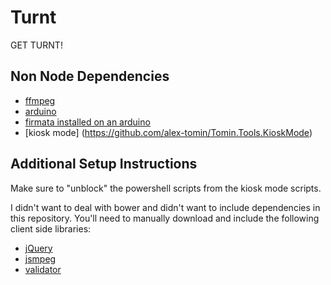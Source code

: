 # Turnt
GET TURNT!


## Non Node Dependencies
* [ffmpeg](https://www.ffmpeg.org/)
* [arduino](https://www.arduino.cc/)
* [firmata installed on an arduino](https://www.arduino.cc/en/Reference/Firmata)
* [kiosk mode] (https://github.com/alex-tomin/Tomin.Tools.KioskMode)


## Additional Setup Instructions
Make sure to "unblock" the powershell scripts from the kiosk mode scripts.

I didn't want to deal with bower and didn't want to include dependencies in this repository. You'll need to manually download and include the following client side libraries:
* [jQuery](jquery.com)
* [jsmpeg](https://github.com/phoboslab/jsmpeg)
* [validator](https://github.com/chriso/validator.js)

